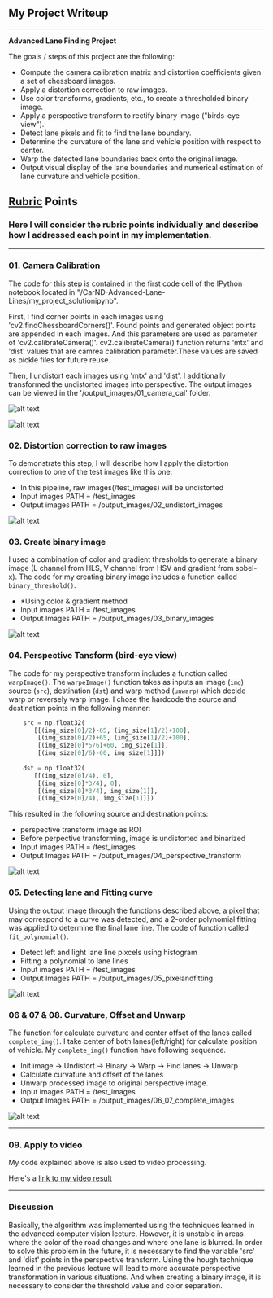 ## My Project Writeup
---

**Advanced Lane Finding Project**

The goals / steps of this project are the following:

* Compute the camera calibration matrix and distortion coefficients given a set of chessboard images.
* Apply a distortion correction to raw images.
* Use color transforms, gradients, etc., to create a thresholded binary image.
* Apply a perspective transform to rectify binary image ("birds-eye view").
* Detect lane pixels and fit to find the lane boundary.
* Determine the curvature of the lane and vehicle position with respect to center.
* Warp the detected lane boundaries back onto the original image.
* Output visual display of the lane boundaries and numerical estimation of lane curvature and vehicle position.

[//]: # (Image References)

[image1]: ./examples/undistort_output.png "Undistorted"
[image2]: ./output_images/02_undistort_images/signs_vehicles_xygrad.jpg "Road Transformed"
[image3]: ./output_images/03_binary_images/signs_vehicles_xygrad.jpg "Binary Example"
[image4]: ./output_images/04_perspective_transform/signs_vehicles_xygrad.jpg "Warp Example"
[image5]: ./output_images/05_detect_and_fitting/signs_vehicles_xygrad.jpg "Fit Visual"
[image6]: ./output_images/06_07_complete_images/signs_vehicles_xygrad.jpg "Output"
[image7]: ./camera_cal/calibration1.jpg "Raw chessboard image"
[image8]: ./output_images/01_camera_cal/calibration1.jpg "Undistorted chessboard"
[video1]: ./project_video.mp4 "Video"


## [Rubric](https://review.udacity.com/#!/rubrics/571/view) Points

### Here I will consider the rubric points individually and describe how I addressed each point in my implementation.  

---

### 01. Camera Calibration

The code for this step is contained in the first code cell of the IPython notebook located in "/CarND-Advanced-Lane-Lines/my_project_solutionipynb".  

First, I find corner points in each images using 'cv2.findChessboardCorners()'. Found points and generated object points are appended in each images. And this parameters are used as parameter of 'cv2.calibrateCamera()'. cv2.calibrateCamera() function returns 'mtx' and 'dist' values that are camrea calibration parameter.These values are saved as pickle files for future reuse.

Then, I undistort each images using 'mtx' and 'dist'. I additionally transformed the undistorted images into perspective. The output images can be viewed in the '/output_images/01_camera_cal' folder.

![alt text][image7] 

![alt text][image8]

### 02. Distortion correction to raw images

To demonstrate this step, I will describe how I apply the distortion correction to one of the test images like this one:
* In this pipeline, raw images(/test_images) will be undistorted
* Input images PATH = /test_images
* Output images PATH = /output_images/02_undistort_images

![alt text][image2]

### 03. Create binary image

I used a combination of color and gradient thresholds to generate a binary image (L channel from HLS, V channel from HSV and gradient from sobel-x). The code for my creating binary image includes a function called `binary_threshold()`.
* *Using color & gradient method
* Input images PATH = /test_images
* Output Images PATH = /output_images/03_binary_images

![alt text][image3]

### 04. Perspective Tansform (bird-eye view)

The code for my perspective transform includes a function called `warpImage()`.   The `warpeImage()` function takes as inputs an image (`img`) source (`src`), destination (`dst`) and warp method (`unwarp`) which decide warp or reversely warp image. I chose the hardcode the source and destination points in the following manner:

```python
    src = np.float32(
       [[(img_size[0]/2)-65, (img_size[1]/2)+100],
        [(img_size[0]/2)+65, (img_size[1]/2)+100],
        [(img_size[0]*5/6)+60, img_size[1]],
        [(img_size[0]/6)-60, img_size[1]]])
    
    dst = np.float32(
       [[(img_size[0]/4), 0],
        [(img_size[0]*3/4), 0],
        [(img_size[0]*3/4), img_size[1]],
        [(img_size[0]/4), img_size[1]]])
```

This resulted in the following source and destination points:
* perspective transform image as ROI
* Before perpective transforming, image is undistorted and binarized
* Input images PATH = /test_images
* Output Images PATH = /output_images/04_perspective_transform

![alt text][image4]

### 05. Detecting lane and Fitting curve

Using the output image through the functions described above, a pixel that may correspond to a curve was detected, and a 2-order polynomial fitting was applied to determine the final lane line. The code of function called `fit_polynomial()`.
* Detect left and light lane line pixcels using histogram
* Fitting a polynomial to lane lines
* Input images PATH = /test_images
* Output Images PATH = /output_images/05_pixelandfitting

![alt text][image5]

### 06 & 07 & 08. Curvature, Offset and Unwarp

The function for calculate curvature and center offset of the lanes called `complete_img()`. I take center of both lanes(left/right) for calculate position of vehicle. My `complete_img()` function have following sequence.
* Init image -> Undistort -> Binary -> Warp -> Find lanes -> Unwarp
* Calculate curvature and offset of the lanes
* Unwarp processed image to original perspective image.
* Input images PATH = /test_images
* Output Images PATH = /output_images/06_07_complete_images

![alt text][image6]

---

### 09. Apply to video

My code explained above is also used to video processing.

Here's a [link to my video result](./project_video.mp4)

---

### Discussion

Basically, the algorithm was implemented using the techniques learned in the advanced computer vision lecture. However, it is unstable in areas where the color of the road changes and where one lane is blurred.
In order to solve this problem in the future, it is necessary to find the variable 'src' and 'dist' points in the perspective transform. Using the hough technique learned in the previous lecture will lead to more accurate perspective transformation in various situations. And when creating a binary image, it is necessary to consider the threshold value and color separation.
